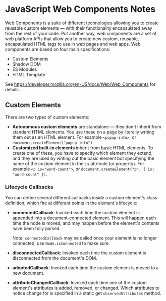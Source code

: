 # JavaScript Web Components Notes

Web Components is a suite of different technologies allowing you to create reusable custom elements — with their functionality encapsulated away from the rest of your code. Put another way, web components are a set of web platform APIs that allow you to create new custom, reusable, encapsulated HTML tags to use in web pages and web apps. Web components are based on four main specifications:

- Custom Elements
- Shadow DOM
- ES Modules
- HTML Template

See https://developer.mozilla.org/en-US/docs/Web/Web_Components for details.


## Custom Elements

There are two types of custom elements:

- **Autonomous custom elements** are standalone — they don't inherit from standard HTML elements. You use these on a page by literally writing them out as an HTML element. For example `<popup-info>`, or `document.createElement("popup-info")`.
- **Customized built-in elements** inherit from basic HTML elements. To create one of these, you have to specify which element they extend, and they are used by writing out the basic element but specifying the name of the custom element in the `is` attribute (or property). For example `<p is="word-count">`, or `document.createElement("p", { is: "word-count" })`.

### Lifecycle Callbacks

You can define several different callbacks inside a custom element's class definition, which fire at different points in the element's lifecycle:

- **connectedCallback**: Invoked each time the custom element is appended into a document-connected element. This will happen each time the node is moved, and may happen before the element's contents have been fully parsed.

  Note: `connectedCallback` may be called once your element is no longer connected, use `Node.isConnected` to make sure.

- **disconnectedCallback**: Invoked each time the custom element is disconnected from the document's DOM.

- **adoptedCallback**: Invoked each time the custom element is moved to a new document.

- **attributeChangedCallback**: Invoked each time one of the custom element's attributes is added, removed, or changed. Which attributes to notice change for is specified in a static get `observedAttributes` method.

